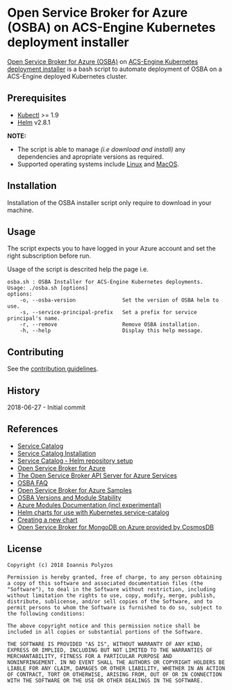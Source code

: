 # Open Service Broker for Azure (OSBA) on ACS-Engine Kubernetes deployment installer

[Open Service Broker for Azure (OSBA)](https://osba.sh/) on [ACS-Engine Kubernetes deployment installer](https://github.com/Azure/acs-engine) is a bash script to automate deployment of OSBA on a ACS-Engine deployed Kubernetes cluster.

## Prerequisites

- [Kubectl](https://github.com/kubernetes/kubectl) >= 1.9
- [Helm](https://github.com/kubernetes/helm) v2.8.1

**NOTE:**

 - The script is able to manage _(i.e download and install)_ any dependencies and apropriate versions as required.
 - Supported operating systems include [Linux](https://en.wikipedia.org/wiki/Linux) and [MacOS](https://en.wikipedia.org/wiki/Macintosh_operating_systems).

## Installation

Installation of the OSBA installer script only require to download in your machine.

## Usage

The script expects you to have logged in your Azure account and set the right subscription before run.

Usage of the script is descrited help the page i.e.

```
osba.sh : OSBA Installer for ACS-Engine Kubernetes deployments.
Usage: ./osba.sh [options]
options:
    -o, --osba-version               Set the version of OSBA helm to use.
    -s, --service-principal-prefix   Set a prefix for service principal's name.
    -r, --remove                     Remove OSBA installation.
    -h, --help                       Display this help message.
```

## Contributing

 See the [contribution guidelines](CONTRIBUTING.md).

## History

2018-06-27 - Initial commit

## References

 - [Service Catalog](https://github.com/kubernetes-incubator/service-catalog)
 - [Service Catalog Installation](https://github.com/kubernetes-incubator/service-catalog/blob/master/docs/install.md)
 - [Service Catalog - Helm repository setup](https://github.com/kubernetes-incubator/service-catalog/blob/master/docs/install.md#helm-repository-setup)
 - [Open Service Broker for Azure](https://osba.sh/)
 - [The Open Service Broker API Server for Azure Services]( https://github.com/Azure/open-service-broker-azure)
 - [OSBA FAQ]( https://github.com/Azure/open-service-broker-azure/blob/master/docs/faq.md)
 - [Open Service Broker for Azure Samples](https://github.com/neilpeterson/open-service-broker-azure-samples)
 - [OSBA Versions and Module Stability](https://github.com/Azure/open-service-broker-azure/blob/master/docs/stability.md)
 - [Azure Modules Documentation (incl experimental)](https://github.com/Azure/open-service-broker-azure/tree/master/docs/modules)
 - [Helm charts for use with Kubernetes service-catalog](https://github.com/Azure/helm-charts/)
 - [Creating a new chart](https://github.com/Azure/helm-charts#creating-a-new-chart)
 - [Open Service Broker for MongoDB on Azure provided by CosmosDB](https://github.com/neilpeterson/open-service-broker-azure-samples/tree/master/osba-cosmosdb-mongodb-sample)

## License
```
Copyright (c) 2018 Ioannis Polyzos

Permission is hereby granted, free of charge, to any person obtaining
a copy of this software and associated documentation files (the
"Software"), to deal in the Software without restriction, including
without limitation the rights to use, copy, modify, merge, publish,
distribute, sublicense, and/or sell copies of the Software, and to
permit persons to whom the Software is furnished to do so, subject to
the following conditions:

The above copyright notice and this permission notice shall be
included in all copies or substantial portions of the Software.

THE SOFTWARE IS PROVIDED "AS IS", WITHOUT WARRANTY OF ANY KIND,
EXPRESS OR IMPLIED, INCLUDING BUT NOT LIMITED TO THE WARRANTIES OF
MERCHANTABILITY, FITNESS FOR A PARTICULAR PURPOSE AND
NONINFRINGEMENT. IN NO EVENT SHALL THE AUTHORS OR COPYRIGHT HOLDERS BE
LIABLE FOR ANY CLAIM, DAMAGES OR OTHER LIABILITY, WHETHER IN AN ACTION
OF CONTRACT, TORT OR OTHERWISE, ARISING FROM, OUT OF OR IN CONNECTION
WITH THE SOFTWARE OR THE USE OR OTHER DEALINGS IN THE SOFTWARE.
```
